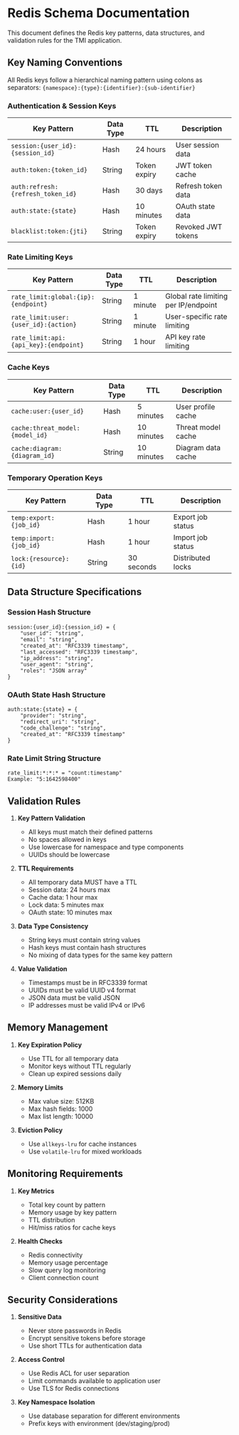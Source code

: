 # Redis Schema Documentation

This document defines the Redis key patterns, data structures, and validation rules for the TMI application.

## Key Naming Conventions

All Redis keys follow a hierarchical naming pattern using colons as separators:
`{namespace}:{type}:{identifier}:{sub-identifier}`

### Authentication & Session Keys

| Key Pattern                       | Data Type | TTL          | Description        |
| --------------------------------- | --------- | ------------ | ------------------ |
| `session:{user_id}:{session_id}`  | Hash      | 24 hours     | User session data  |
| `auth:token:{token_id}`           | String    | Token expiry | JWT token cache    |
| `auth:refresh:{refresh_token_id}` | Hash      | 30 days      | Refresh token data |
| `auth:state:{state}`              | Hash      | 10 minutes   | OAuth state data   |
| `blacklist:token:{jti}`           | String    | Token expiry | Revoked JWT tokens |

### Rate Limiting Keys

| Key Pattern                           | Data Type | TTL      | Description                          |
| ------------------------------------- | --------- | -------- | ------------------------------------ |
| `rate_limit:global:{ip}:{endpoint}`   | String    | 1 minute | Global rate limiting per IP/endpoint |
| `rate_limit:user:{user_id}:{action}`  | String    | 1 minute | User-specific rate limiting          |
| `rate_limit:api:{api_key}:{endpoint}` | String    | 1 hour   | API key rate limiting                |

### Cache Keys

| Key Pattern                     | Data Type | TTL        | Description        |
| ------------------------------- | --------- | ---------- | ------------------ |
| `cache:user:{user_id}`          | Hash      | 5 minutes  | User profile cache |
| `cache:threat_model:{model_id}` | Hash      | 10 minutes | Threat model cache |
| `cache:diagram:{diagram_id}`    | String    | 10 minutes | Diagram data cache |

### Temporary Operation Keys

| Key Pattern            | Data Type | TTL        | Description       |
| ---------------------- | --------- | ---------- | ----------------- |
| `temp:export:{job_id}` | Hash      | 1 hour     | Export job status |
| `temp:import:{job_id}` | Hash      | 1 hour     | Import job status |
| `lock:{resource}:{id}` | String    | 30 seconds | Distributed locks |

## Data Structure Specifications

### Session Hash Structure

```
session:{user_id}:{session_id} = {
    "user_id": "string",
    "email": "string",
    "created_at": "RFC3339 timestamp",
    "last_accessed": "RFC3339 timestamp",
    "ip_address": "string",
    "user_agent": "string",
    "roles": "JSON array"
}
```

### OAuth State Hash Structure

```
auth:state:{state} = {
    "provider": "string",
    "redirect_uri": "string",
    "code_challenge": "string",
    "created_at": "RFC3339 timestamp"
}
```

### Rate Limit String Structure

```
rate_limit:*:*:* = "count:timestamp"
Example: "5:1642598400"
```

## Validation Rules

1. **Key Pattern Validation**

   - All keys must match their defined patterns
   - No spaces allowed in keys
   - Use lowercase for namespace and type components
   - UUIDs should be lowercase

2. **TTL Requirements**

   - All temporary data MUST have a TTL
   - Session data: 24 hours max
   - Cache data: 1 hour max
   - Lock data: 5 minutes max
   - OAuth state: 10 minutes max

3. **Data Type Consistency**

   - String keys must contain string values
   - Hash keys must contain hash structures
   - No mixing of data types for the same key pattern

4. **Value Validation**
   - Timestamps must be in RFC3339 format
   - UUIDs must be valid UUID v4 format
   - JSON data must be valid JSON
   - IP addresses must be valid IPv4 or IPv6

## Memory Management

1. **Key Expiration Policy**

   - Use TTL for all temporary data
   - Monitor keys without TTL regularly
   - Clean up expired sessions daily

2. **Memory Limits**

   - Max value size: 512KB
   - Max hash fields: 1000
   - Max list length: 10000

3. **Eviction Policy**
   - Use `allkeys-lru` for cache instances
   - Use `volatile-lru` for mixed workloads

## Monitoring Requirements

1. **Key Metrics**

   - Total key count by pattern
   - Memory usage by key pattern
   - TTL distribution
   - Hit/miss ratios for cache keys

2. **Health Checks**
   - Redis connectivity
   - Memory usage percentage
   - Slow query log monitoring
   - Client connection count

## Security Considerations

1. **Sensitive Data**

   - Never store passwords in Redis
   - Encrypt sensitive tokens before storage
   - Use short TTLs for authentication data

2. **Access Control**

   - Use Redis ACL for user separation
   - Limit commands available to application user
   - Use TLS for Redis connections

3. **Key Namespace Isolation**
   - Use database separation for different environments
   - Prefix keys with environment (dev/staging/prod)
